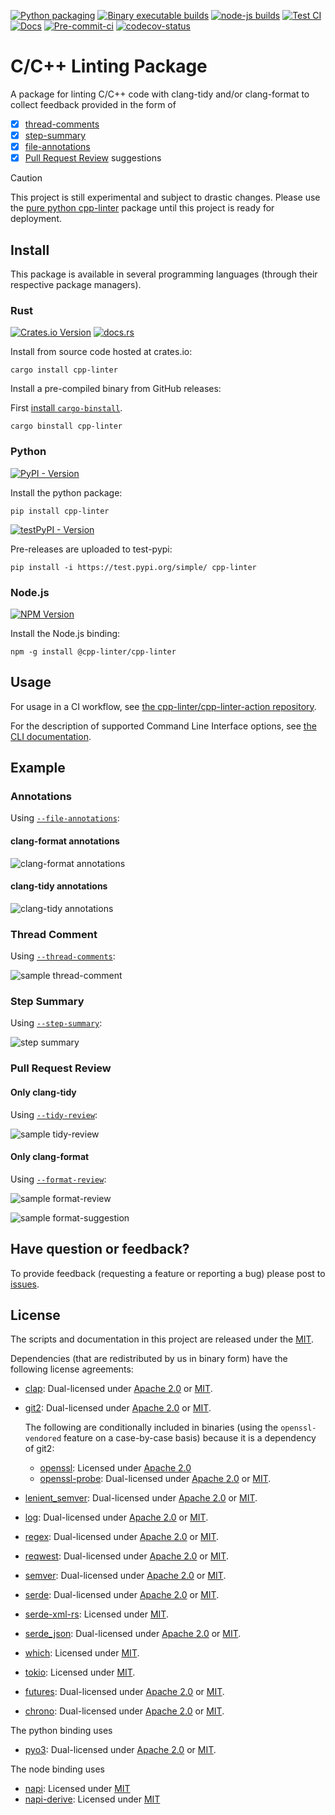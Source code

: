 <!-- markdownlint-disable MD041 -->

[file-annotations]: https://cpp-linter.github.io/cpp-linter-rs/cli#-a---file-annotations
[thread-comments]: https://cpp-linter.github.io/cpp-linter-rs/cli#-g---thread-comments
[step-summary]: https://cpp-linter.github.io/cpp-linter-rs/cli#-w---step-summary
[tidy-review]: https://cpp-linter.github.io/cpp-linter-rs/cli#-d---tidy-review
[format-review]: https://cpp-linter.github.io/cpp-linter-rs/cli#-m---format-review

[format-annotations-preview]: docs/src/images/annotations-clang-format.png
[tidy-annotations-preview]: docs/src/images/annotations-clang-tidy.png
[step-summary-preview]: docs/src/images/step-summary.png
[thread-comment-preview]: docs/src/images/comment.png
[tidy-review-preview]: docs/src/images/tidy-review.png
[format-review-preview]: docs/src/images/format-review.png
[format-suggestion-preview]: docs/src/images/format-suggestion.png

[![Python packaging][py-build-badge]][py-build-ci]
[![Binary executable builds][bin-build-badge]][bin-build-ci]
[![node-js builds][node-ci-badge]][node-ci]
[![Test CI][test-ci-badge]][test-ci]
[![Docs][docs-ci-badge]][docs-site]
[![Pre-commit-ci][pre-commit-badge]][pre-commit-ci]
[![codecov-status][codecov-badge]][codecov-project]

[py-build-ci]: https://github.com/cpp-linter/cpp-linter-rs/actions/workflows/python-packaging.yml
[py-build-badge]: https://github.com/cpp-linter/cpp-linter-rs/actions/workflows/python-packaging.yml/badge.svg
[bin-build-badge]: https://github.com/cpp-linter/cpp-linter-rs/actions/workflows/binary-builds.yml/badge.svg
[bin-build-ci]: https://github.com/cpp-linter/cpp-linter-rs/actions/workflows/binary-builds.yml
[node-ci-badge]: https://github.com/cpp-linter/cpp-linter-rs/actions/workflows/node-js-packaging.yml/badge.svg
[node-ci]: https://github.com/cpp-linter/cpp-linter-rs/actions/workflows/node-js-packaging.yml
[test-ci-badge]: https://github.com/cpp-linter/cpp-linter-rs/actions/workflows/run-dev-tests.yml/badge.svg
[test-ci]: https://github.com/cpp-linter/cpp-linter-rs/actions/workflows/run-dev-tests.yml
[docs-ci-badge]: https://github.com/cpp-linter/cpp-linter-rs/actions/workflows/build-docs.yml/badge.svg
[docs-site]: https://cpp-linter.github.io/cpp-linter-rs
[pre-commit-badge]: https://github.com/cpp-linter/cpp-linter-rs/actions/workflows/pre-commit-hooks.yml/badge.svg
[pre-commit-ci]: https://github.com/cpp-linter/cpp-linter-rs/actions/workflows/pre-commit-hooks.yml
[codecov-badge]: https://codecov.io/gh/cpp-linter/cpp-linter-rs/graph/badge.svg?token=7ibzERx2AD
[codecov-project]: https://codecov.io/gh/cpp-linter/cpp-linter-rs
[docs-rs-badge]: https://img.shields.io/docsrs/cpp-linter?label=docs.rs
[docs-rs]: https://docs.rs/cpp-linter
[pypi-badge]: https://img.shields.io/pypi/v/cpp-linter
[pypi-pkg]: https://pypi.org/project/cpp-linter/
[test-pypi-badge]: https://img.shields.io/pypi/v/cpp-linter?pypiBaseUrl=https%3A%2F%2Ftest.pypi.org&label=test-pypi
[test-pypi-pkg]: https://test.pypi.org/project/cpp-linter/
[crates-io-badge]: https://img.shields.io/crates/v/cpp-linter
[crates-io-pkg]: https://crates.io/crates/cpp-linter
[npm-badge]: https://img.shields.io/npm/v/%40cpp-linter%2Fcpp-linter
[npm-pkg]: https://www.npmjs.com/package/@cpp-linter/cpp-linter

# C/C++ Linting Package

A package for linting C/C++ code with clang-tidy and/or clang-format to collect feedback provided in the form of

- [x] [thread-comments](#thread-comment)
- [x] [step-summary](#step-summary)
- [x] [file-annotations](#annotations)
- [x] [Pull Request Review](#pull-request-review) suggestions

> [!CAUTION]
> This project is still experimental and subject to drastic changes.
> Please use the [pure python cpp-linter](https://github.com/cpp-linter/cpp-linter)
> package until this project is ready for deployment.

## Install

This package is available in several programming languages (through their respective package managers).

### Rust

[![Crates.io Version][crates-io-badge]][crates-io-pkg]
[![docs.rs][docs-rs-badge]][docs-rs]

Install from source code hosted at crates.io:

```text
cargo install cpp-linter
```

Install a pre-compiled binary from GitHub releases:

First [install `cargo-binstall`](https://github.com/cargo-bins/cargo-binstall?tab=readme-ov-file#installation).

```text
cargo binstall cpp-linter
```

### Python

[![PyPI - Version][pypi-badge]][pypi-pkg]

Install the python package:

```text
pip install cpp-linter
```

[![testPyPI - Version][test-pypi-badge]][test-pypi-pkg]

Pre-releases are uploaded to test-pypi:

```text
pip install -i https://test.pypi.org/simple/ cpp-linter
```

### Node.js

[![NPM Version][npm-badge]][npm-pkg]

Install the Node.js binding:

```text
npm -g install @cpp-linter/cpp-linter
```

## Usage

For usage in a CI workflow, see
[the cpp-linter/cpp-linter-action repository](https://github.com/cpp-linter/cpp-linter-action).

For the description of supported Command Line Interface options, see
[the CLI documentation](https://cpp-linter.github.io/cpp-linter-rs/cli.html).

## Example

### Annotations

Using [`--file-annotations`][file-annotations]:

#### clang-format annotations

![clang-format annotations][format-annotations-preview]

#### clang-tidy annotations

![clang-tidy annotations][tidy-annotations-preview]

### Thread Comment

Using [`--thread-comments`][thread-comments]:

![sample thread-comment][thread-comment-preview]

### Step Summary

Using [`--step-summary`][step-summary]:

![step summary][step-summary-preview]

### Pull Request Review

#### Only clang-tidy

Using [`--tidy-review`][tidy-review]:

![sample tidy-review][tidy-review-preview]

#### Only clang-format

Using [`--format-review`][format-review]:

![sample format-review][format-review-preview]

![sample format-suggestion][format-suggestion-preview]

## Have question or feedback?

To provide feedback (requesting a feature or reporting a bug) please post to
[issues](https://github.com/cpp-linter/cpp-linter-rs/issues).

## License

The scripts and documentation in this project are released under the [MIT].

Dependencies (that are redistributed by us in binary form) have the following
license agreements:

- [clap](https://crates.io/crates/clap):
  Dual-licensed under [Apache 2.0][Apache2] or [MIT].
- [git2](https://crates.io/crates/git2):
  Dual-licensed under [Apache 2.0][Apache2] or [MIT].

  The following are conditionally included in binaries (using the `openssl-vendored` feature on a
  case-by-case basis) because it is a dependency of git2:

  - [openssl](https://crates.io/crates/openssl): Licensed under [Apache 2.0][Apache2]
  - [openssl-probe](https://crates.io/crates/openssl-probe):
    Dual-licensed under [Apache 2.0][Apache2] or [MIT].

- [lenient_semver](https://crates.io/crates/lenient_semver):
  Dual-licensed under [Apache 2.0][Apache2] or [MIT].
- [log](https://crates.io/crates/log):
  Dual-licensed under [Apache 2.0][Apache2] or [MIT].
- [regex](https://crates.io/crates/regex):
  Dual-licensed under [Apache 2.0][Apache2] or [MIT].
- [reqwest](https://crates.io/crates/reqwest):
  Dual-licensed under [Apache 2.0][Apache2] or [MIT].
- [semver](https://crates.io/crates/semver):
  Dual-licensed under [Apache 2.0][Apache2] or [MIT].
- [serde](https://crates.io/crates/serde):
  Dual-licensed under [Apache 2.0][Apache2] or [MIT].
- [serde-xml-rs](https://crates.io/crates/serde-xml-rs): Licensed under [MIT].
- [serde_json](https://crates.io/crates/serde_json):
  Dual-licensed under [Apache 2.0][Apache2] or [MIT].
- [which](https://crates.io/crates/which): Licensed under [MIT].
- [tokio](https://crates.io/crates/tokio): Licensed under [MIT].
- [futures](https://crates.io/crates/futures):
  Dual-licensed under [Apache 2.0][Apache2] or [MIT].
- [chrono](https://crates.io/crates/chrono):
  Dual-licensed under [Apache 2.0][Apache2] or [MIT].

The python binding uses

- [pyo3](https://crates.io/crates/pyo3):
  Dual-licensed under [Apache 2.0][Apache2] or [MIT].

The node binding uses

- [napi](https://crates.io/crates/napi): Licensed under [MIT]
- [napi-derive](https://crates.io/crates/napi-derive): Licensed under [MIT]

[MIT]: https://choosealicense.com/licenses/mit
[Apache2]: https://choosealicense.com/licenses/apache-2.0/
